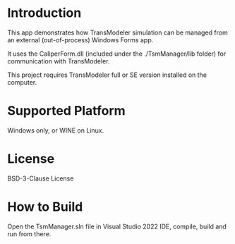 # Introduction
This app demonstrates how TransModeler simulation can be managed from an external (out-of-process) Windows Forms app. 

It uses the CaliperForm.dll (included under the ./TsmManager/lib folder) for communication with TransModeler.

This project requires TransModeler full or SE version installed on the computer.

# Supported Platform
Windows only, or WINE on Linux.

# License
BSD-3-Clause License

# How to Build
Open the TsmManager.sln file in Visual Studio 2022 IDE, compile, build and run from there.
